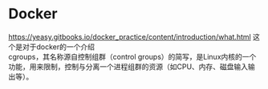 
Docker
==
https://yeasy.gitbooks.io/docker_practice/content/introduction/what.html 这个是对于docker的一个介绍<br>
cgroups，其名称源自控制组群（control groups）的简写，是Linux内核的一个功能，用来限制，控制与分离一个进程组群的资源（如CPU、内存、磁盘输入输出等）。
